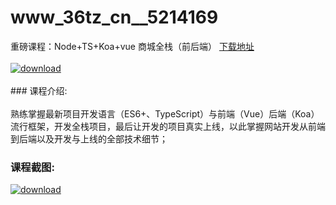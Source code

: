 # www_36tz_cn__5214169
重磅课程：Node+TS+Koa+vue 商城全栈（前后端）
[下载地址](http://www.36tz.cn/article/5214169 "下载地址")
<br/></br>[![download](http://36tz.cn/muke_img/2020_07_1-3-300x213.png "下载地址")](http://www.36tz.cn/article/5214169 "下载地址")
<br/></br>### 课程介绍:<br/></br>熟练掌握最新项目开发语言（ES6+、TypeScript）与前端（Vue）后端（Koa）流行框架，开发全栈项目，最后让开发的项目真实上线，以此掌握网站开发从前端到后端以及开发与上线的全部技术细节；

### 课程截图:
[![download](http://36tz.cn/muke_img/2020_07_2-5.png "下载地址")](http://www.36tz.cn/article/5214169 "下载地址")
